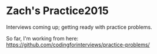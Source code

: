 # Zach's Practice2015
Interviews coming up; getting ready with practice problems.

So far, I'm working from here:
https://github.com/codingforinterviews/practice-problems/


